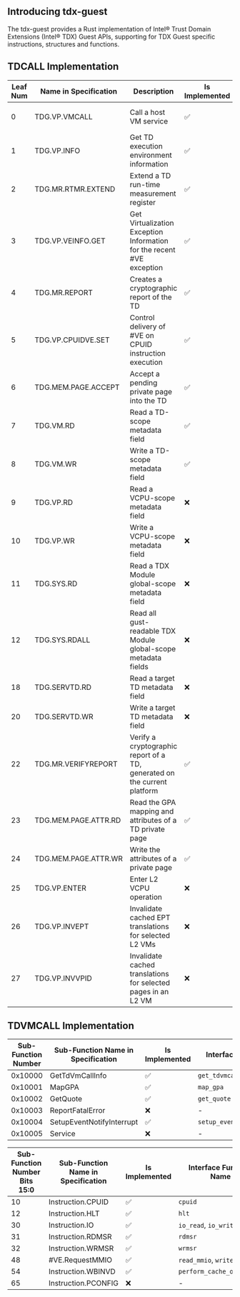 ## Introducing tdx-guest

The tdx-guest provides a Rust implementation of Intel® Trust Domain Extensions (Intel® TDX) Guest APIs, supporting for TDX Guest specific instructions, structures and functions.

## TDCALL Implementation

| Leaf Num | Name in Specification | Description | Is Implemented | Interface Function Name |
|------|--------------|-------------|----------------|-------------------------|
| 0    | TDG.VP.VMCALL | Call a host VM service | ✅ | Please refer [TDVMCALL Implementment](#tdvmcall-implementment) |
| 1    | TDG.VP.INFO | Get TD execution environment information | ✅ | `get_tdinfo` |
| 2    | TDG.MR.RTMR.EXTEND | Extend a TD run-time measurement register | ✅ | `extend_rtmr` |
| 3    | TDG.VP.VEINFO.GET | Get Virtualization Exception Information for the recent #VE exception | ✅ | `get_veinfo` |
| 4    | TDG.MR.REPORT | Creates a cryptographic report of the TD | ✅ | `get_report` |
| 5    | TDG.VP.CPUIDVE.SET | Control delivery of #VE on CPUID instruction execution | ✅ | `set_cpuidve` |
| 6    | TDG.MEM.PAGE.ACCEPT | Accept a pending private page into the TD | ✅ | `accept_page` |
| 7    | TDG.VM.RD | Read a TD-scope metadata field | ✅ | `read_td_metadata` |
| 8    | TDG.VM.WR | Write a TD-scope metadata field | ✅ | `write_td_metadata` |
| 9    | TDG.VP.RD | Read a VCPU-scope metadata field | ❌ | - |
| 10   | TDG.VP.WR | Write a VCPU-scope metadata field | ❌ | - |
| 11   | TDG.SYS.RD | Read a TDX Module global-scope metadata field | ❌ | - |
| 12   | TDG.SYS.RDALL | Read all gust-readable TDX Module global-scope metadata fields | ❌ | - |
| 18   | TDG.SERVTD.RD | Read a target TD metadata field | ❌ | - |
| 20   | TDG.SERVTD.WR | Write a target TD metadata field | ❌ | - |
| 22   | TDG.MR.VERIFYREPORT | Verify a cryptographic report of a TD, generated on the current platform | ✅ | `verify_report` |
| 23   | TDG.MEM.PAGE.ATTR.RD | Read the GPA mapping and attributes of a TD private page | ✅ | `read_page_attr` |
| 24   | TDG.MEM.PAGE.ATTR.WR | Write the attributes of a private page | ✅ | `write_page_attr` |
| 25   | TDG.VP.ENTER | Enter L2 VCPU operation | ❌ | - |
| 26   | TDG.VP.INVEPT | Invalidate cached EPT translations for selected L2 VMs | ❌ | - |
| 27   | TDG.VP.INVVPID | Invalidate cached translations for selected pages in an L2 VM | ❌ | - |

## TDVMCALL Implementation

| Sub-Function Number | Sub-Function Name in Specification | Is Implemented | Interface Function Name           |
|---------------------|------------------------------------|----------------|-----------------------------------|
| 0x10000             | GetTdVmCallInfo                    | ✅             | `get_tdvmcall_info`               |
| 0x10001             | MapGPA                             | ✅             | `map_gpa`                         |
| 0x10002             | GetQuote                           | ✅             | `get_quote`                       |
| 0x10003             | ReportFatalError                   | ❌             | -                                 |
| 0x10004             | SetupEventNotifyInterrupt          | ✅             | `setup_event_notify_interrupt`    |
| 0x10005             | Service                            | ❌             | -                                 |


| Sub-Function Number Bits 15:0 | Sub-Function Name in Specification | Is Implemented | Interface Function Name            |
|-------------------------------|------------------------------------|----------------|------------------------------------|
| 10                            | Instruction.CPUID                  | ✅             | `cpuid`                           |
| 12                            | Instruction.HLT                    | ✅             | `hlt`                             |
| 30                            | Instruction.IO                     | ✅             | `io_read`, `io_write`             |
| 31                            | Instruction.RDMSR                  | ✅             | `rdmsr`                           |
| 32                            | Instruction.WRMSR                  | ✅             | `wrmsr`                           |
| 48                            | #VE.RequestMMIO                    | ✅             | `read_mmio`, `write_mmio`         |
| 54                            | Instruction.WBINVD                 | ✅             | `perform_cache_operation`         |
| 65                            | Instruction.PCONFIG                | ❌             | -                                 |
